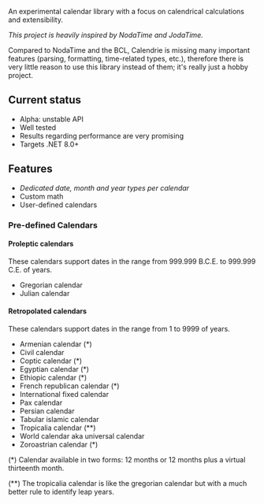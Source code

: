 ﻿
An experimental calendar library with a focus on calendrical calculations and
extensibility.

_This project is heavily inspired by NodaTime and JodaTime._

Compared to NodaTime and the BCL, Calendrie is missing many important features
(parsing, formatting, time-related types, etc.), therefore there
is very little reason to use this library instead of them; it's really just a
hobby project.

Current status
--------------

- Alpha: unstable API
- Well tested
- Results regarding performance are very promising
- Targets .NET 8.0+

Features
--------

- _Dedicated date, month and year types _per_ calendar_
- Custom math
- User-defined calendars

### Pre-defined Calendars

#### Proleptic calendars

These calendars support dates in the range from 999.999 B.C.E. to 999.999 C.E.
of years.
- Gregorian calendar
- Julian calendar

#### Retropolated calendars

These calendars support dates in the range from 1 to 9999 of years.
- Armenian calendar (*)
- Civil calendar
- Coptic calendar (*)
- Egyptian calendar (*)
- Ethiopic calendar (*)
- French republican calendar (*)
- International fixed calendar
- Pax calendar
- Persian calendar
- Tabular islamic calendar
- Tropicalia calendar (**)
- World calendar aka universal calendar
- Zoroastrian calendar (*)

(*) Calendar available in two forms: 12 months or 12 months plus a virtual
thirteenth month.

(**) The tropicalia calendar is like the gregorian calendar but with a much
better rule to identify leap years.
